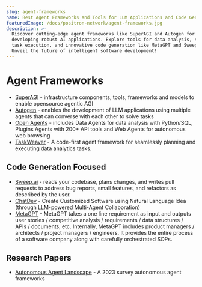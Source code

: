 ```yaml
---
slug: agent-frameworks
name: Best Agent Frameworks and Tools for LLM Applications and Code Gen
featuredImage: /docs/positron-network/agent-frameworks.jpg
description: >-
  Discover cutting-edge agent frameworks like SuperAGI and Autogen for
  developing robust AI applications. Explore tools for data analysis, seamless
  task execution, and innovative code generation like MetaGPT and Sweep.ai.
  Unveil the future of intelligent software development!
---
```

# Agent Frameworks

* [SuperAGI](https://superagi.com) - infrastructure components, tools, frameworks and models to enable opensource agentic AGI
* [Autogen](https://github.com/microsoft/autogen) - enables the development of LLM applications using multiple agents that can converse with each other to solve tasks
* [Open Agents](https://github.com/xlang-ai/OpenAgents) - includes Data Agents for data analysis with Python/SQL, Plugins Agents with 200+ API tools and Web Agents for autonomous web browsing
* [TaskWeaver](https://github.com/microsoft/TaskWeaver) - A code-first agent framework for seamlessly planning and executing data analytics tasks.

## Code Generation Focused

* [Sweep.ai](https://sweep.ai/) - reads your codebase, plans changes, and writes pull requests to address bug reports, small features, and refactors as described by the user.
* [ChatDev](https://github.com/OpenBMB/ChatDev) - Create Customized Software using Natural Language Idea (through LLM-powered Multi-Agent Collaboration)
* [MetaGPT](https://github.com/geekan/MetaGPT) - MetaGPT takes a one line requirement as input and outputs user stories / competitive analysis / requirements / data structures / APIs / documents, etc.
Internally, MetaGPT includes product managers / architects / project managers / engineers. It provides the entire process of a software company along with carefully orchestrated SOPs.

## Research Papers
* [Autonomous Agent Landscape](https://www.semanticscholar.org/reader/28c6ac721f54544162865f41c5692e70d61bccab) - A 2023 survey autonomous agent frameworks
